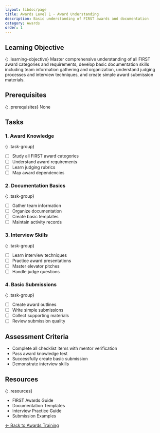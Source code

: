 ```yaml
---
layout: libdoc/page
title: Awards Level 1 - Award Understanding
description: Basic understanding of FIRST awards and documentation
category: Awards
order: 1
---
```


## Learning Objective
{: .learning-objective}
Master comprehensive understanding of all FIRST award categories and requirements, develop basic documentation skills including team information gathering and organization, understand judging processes and interview techniques, and create simple award submission materials.

## Prerequisites
{: .prerequisites}
None

## Tasks

### 1. Award Knowledge
{: .task-group}
- [ ] Study all FIRST award categories
- [ ] Understand award requirements
- [ ] Learn judging rubrics
- [ ] Map award dependencies

### 2. Documentation Basics
{: .task-group}
- [ ] Gather team information
- [ ] Organize documentation
- [ ] Create basic templates
- [ ] Maintain activity records

### 3. Interview Skills
{: .task-group}
- [ ] Learn interview techniques
- [ ] Practice award presentations
- [ ] Master elevator pitches
- [ ] Handle judge questions

### 4. Basic Submissions
{: .task-group}
- [ ] Create award outlines
- [ ] Write simple submissions
- [ ] Collect supporting materials
- [ ] Review submission quality

## Assessment Criteria
- Complete all checklist items with mentor verification
- Pass award knowledge test
- Successfully create basic submission
- Demonstrate interview skills

## Resources
{: .resources}
- FIRST Awards Guide
- Documentation Templates
- Interview Practice Guide
- Submission Examples

[← Back to Awards Training](../)
